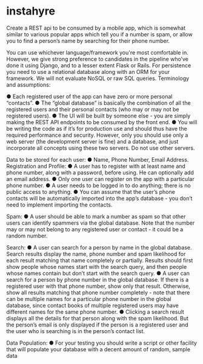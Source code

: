 # instahyre
Create a REST api to be consumed by a mobile app, which is somewhat similar to various popular apps
which tell you if a number is spam, or allow you to find a person’s name by searching for their phone
number.

You can use whichever language/framework you're most comfortable in. However, we give strong
preference to candidates in the pipeline who’ve done it using Django, and to a lesser extent Flask or
Rails. For persistence you need to use a relational database along with an ORM for your framework. We
will not evaluate NoSQL or raw SQL queries.
Terminology and assumptions:

● Each registered user of the app can have zero or more personal “contacts”.
● The “global database” is basically the combination of all the registered users and their personal
contacts (who may or may not be registered users).
● The UI will be built by someone else - you are simply making the REST API endpoints to be
consumed by the front end.
● You will be writing the code as if it’s for production use and should thus have the required
performance and security. However, only you should use only a web server (the development
server is fine) and a database, and just incorporate all concepts using these two servers. Do not
use other servers.

Data to be stored for each user:
● Name, Phone Number, Email Address.
Registration and Profile:
● A user has to register with at least name and phone number, along with a password, before
using. He can optionally add an email address.
● Only one user can register on the app with a particular phone number.
● A user needs to be logged in to do anything; there is no public access to anything.
● You can assume that the user’s phone contacts will be automatically imported into the app’s
database - you don’t need to implement importing the contacts.

Spam:
● A user should be able to mark a number as spam so that other users can identify spammers via
the global database. Note that the number may or may not belong to any registered user or
contact - it could be a random number.

Search:
● A user can search for a person by name in the global database. Search results display the name,
phone number and spam likelihood for each result matching that name completely or partially.
Results should first show people whose names start with the search query, and then people
whose names contain but don’t start with the search query.
● A user can search for a person by phone number in the global database. If there is a registered
user with that phone number, show only that result. Otherwise, show all results matching that
phone number completely - note that there can be multiple names for a particular phone number
in the global database, since contact books of multiple registered users may have different names
for the same phone number.
● Clicking a search result displays all the details for that person along with the spam likelihood. But
the person’s email is only displayed if the person is a registered user and the user who is
searching is in the person’s contact list.

Data Population:
● For your testing you should write a script or other facility that will populate your database with a
decent amount of random, sample data

